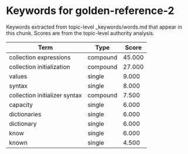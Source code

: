 # Keywords for golden-reference-2

Keywords extracted from topic-level _keywords/words.md that appear in this chunk.
Scores are from the topic-level authority analysis.

| Term | Type | Score |
|------|------|-------|
| collection expressions | compound | 45.000 |
| collection initialization | compound | 27.000 |
| values | single | 9.000 |
| syntax | single | 8.000 |
| collection initializer syntax | compound | 7.500 |
| capacity | single | 6.000 |
| dictionaries | single | 6.000 |
| dictionary | single | 6.000 |
| know | single | 6.000 |
| known | single | 4.500 |

